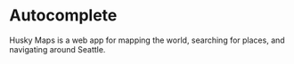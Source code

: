 # Autocomplete
Husky Maps is a web app for mapping the world, searching for places, and navigating around Seattle.
